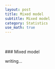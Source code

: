 ```yaml
---
layout: post
title: Mixed model
subtitle: Mixed model
category: Statistics
use_math: true
---
```


<br>
<br>
### Mixed model

writing...
